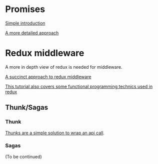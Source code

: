 # Promises

[Simple introduction](https://scotch.io/tutorials/javascript-promises-for-dummies)

[A more detailed approach](https://www.sohamkamani.com/blog/2016/08/28/incremenal-tutorial-to-promises/)

# Redux middleware

 A more in depth view of redux is needed for middleware.

[A succinct approach to redux middleware](https://www.codementor.io/vkarpov/beginner-s-guide-to-redux-middleware-du107uyud)

[This tutorial also covers some functional programming technics used in redux](https://medium.com/@meagle/understanding-87566abcfb7a)


## Thunk/Sagas

### Thunk
[Thunks are a simple solution to wrap an api call](https://medium.com/@stowball/a-dummys-guide-to-redux-and-thunk-in-react-d8904a7005d3).

### Sagas

(To be continued)